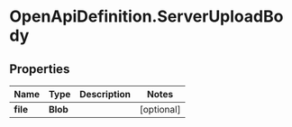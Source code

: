 # OpenApiDefinition.ServerUploadBody

## Properties
Name | Type | Description | Notes
------------ | ------------- | ------------- | -------------
**file** | **Blob** |  | [optional] 
